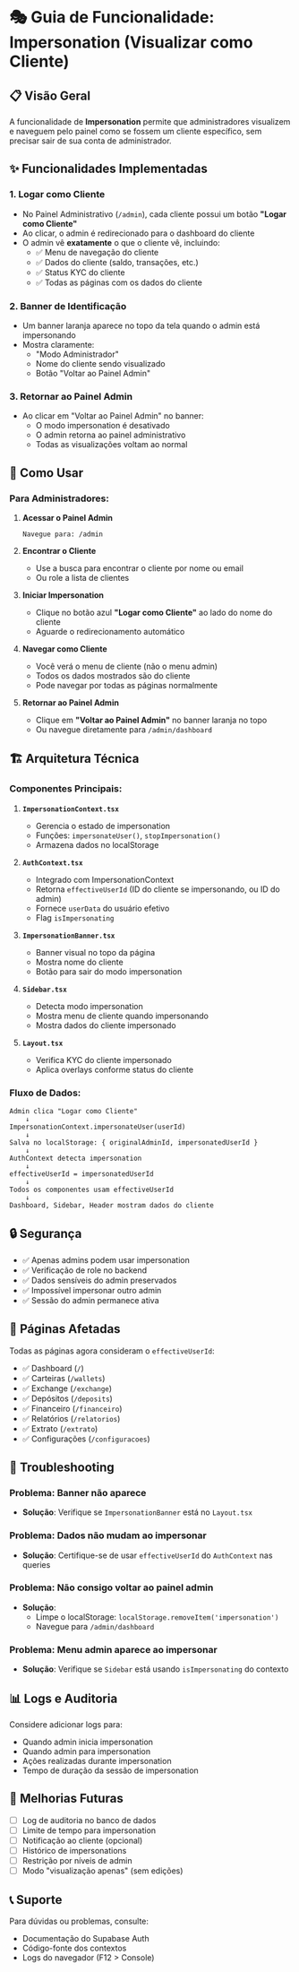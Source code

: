 # 🎭 Guia de Funcionalidade: Impersonation (Visualizar como Cliente)

## 📋 Visão Geral

A funcionalidade de **Impersonation** permite que administradores visualizem e naveguem pelo painel como se fossem um cliente específico, sem precisar sair de sua conta de administrador.

## ✨ Funcionalidades Implementadas

### 1. **Logar como Cliente**
- No Painel Administrativo (`/admin`), cada cliente possui um botão **"Logar como Cliente"**
- Ao clicar, o admin é redirecionado para o dashboard do cliente
- O admin vê **exatamente** o que o cliente vê, incluindo:
  - ✅ Menu de navegação do cliente
  - ✅ Dados do cliente (saldo, transações, etc.)
  - ✅ Status KYC do cliente
  - ✅ Todas as páginas com os dados do cliente

### 2. **Banner de Identificação**
- Um banner laranja aparece no topo da tela quando o admin está impersonando
- Mostra claramente:
  - "Modo Administrador"
  - Nome do cliente sendo visualizado
  - Botão "Voltar ao Painel Admin"

### 3. **Retornar ao Painel Admin**
- Ao clicar em "Voltar ao Painel Admin" no banner:
  - O modo impersonation é desativado
  - O admin retorna ao painel administrativo
  - Todas as visualizações voltam ao normal

## 🔧 Como Usar

### Para Administradores:

1. **Acessar o Painel Admin**
   ```
   Navegue para: /admin
   ```

2. **Encontrar o Cliente**
   - Use a busca para encontrar o cliente por nome ou email
   - Ou role a lista de clientes

3. **Iniciar Impersonation**
   - Clique no botão azul **"Logar como Cliente"** ao lado do nome do cliente
   - Aguarde o redirecionamento automático

4. **Navegar como Cliente**
   - Você verá o menu de cliente (não o menu admin)
   - Todos os dados mostrados são do cliente
   - Pode navegar por todas as páginas normalmente

5. **Retornar ao Painel Admin**
   - Clique em **"Voltar ao Painel Admin"** no banner laranja no topo
   - Ou navegue diretamente para `/admin/dashboard`

## 🏗️ Arquitetura Técnica

### Componentes Principais:

1. **`ImpersonationContext.tsx`**
   - Gerencia o estado de impersonation
   - Funções: `impersonateUser()`, `stopImpersonation()`
   - Armazena dados no localStorage

2. **`AuthContext.tsx`**
   - Integrado com ImpersonationContext
   - Retorna `effectiveUserId` (ID do cliente se impersonando, ou ID do admin)
   - Fornece `userData` do usuário efetivo
   - Flag `isImpersonating`

3. **`ImpersonationBanner.tsx`**
   - Banner visual no topo da página
   - Mostra nome do cliente
   - Botão para sair do modo impersonation

4. **`Sidebar.tsx`**
   - Detecta modo impersonation
   - Mostra menu de cliente quando impersonando
   - Mostra dados do cliente impersonado

5. **`Layout.tsx`**
   - Verifica KYC do cliente impersonado
   - Aplica overlays conforme status do cliente

### Fluxo de Dados:

```
Admin clica "Logar como Cliente"
    ↓
ImpersonationContext.impersonateUser(userId)
    ↓
Salva no localStorage: { originalAdminId, impersonatedUserId }
    ↓
AuthContext detecta impersonation
    ↓
effectiveUserId = impersonatedUserId
    ↓
Todos os componentes usam effectiveUserId
    ↓
Dashboard, Sidebar, Header mostram dados do cliente
```

## 🔒 Segurança

- ✅ Apenas admins podem usar impersonation
- ✅ Verificação de role no backend
- ✅ Dados sensíveis do admin preservados
- ✅ Impossível impersonar outro admin
- ✅ Sessão do admin permanece ativa

## 📝 Páginas Afetadas

Todas as páginas agora consideram o `effectiveUserId`:

- ✅ Dashboard (`/`)
- ✅ Carteiras (`/wallets`)
- ✅ Exchange (`/exchange`)
- ✅ Depósitos (`/deposits`)
- ✅ Financeiro (`/financeiro`)
- ✅ Relatórios (`/relatorios`)
- ✅ Extrato (`/extrato`)
- ✅ Configurações (`/configuracoes`)

## 🐛 Troubleshooting

### Problema: Banner não aparece
- **Solução**: Verifique se `ImpersonationBanner` está no `Layout.tsx`

### Problema: Dados não mudam ao impersonar
- **Solução**: Certifique-se de usar `effectiveUserId` do `AuthContext` nas queries

### Problema: Não consigo voltar ao painel admin
- **Solução**: 
  - Limpe o localStorage: `localStorage.removeItem('impersonation')`
  - Navegue para `/admin/dashboard`

### Problema: Menu admin aparece ao impersonar
- **Solução**: Verifique se `Sidebar` está usando `isImpersonating` do contexto

## 📊 Logs e Auditoria

Considere adicionar logs para:
- Quando admin inicia impersonation
- Quando admin para impersonation
- Ações realizadas durante impersonation
- Tempo de duração da sessão de impersonation

## 🚀 Melhorias Futuras

- [ ] Log de auditoria no banco de dados
- [ ] Limite de tempo para impersonation
- [ ] Notificação ao cliente (opcional)
- [ ] Histórico de impersonations
- [ ] Restrição por níveis de admin
- [ ] Modo "visualização apenas" (sem edições)

## 📞 Suporte

Para dúvidas ou problemas, consulte:
- Documentação do Supabase Auth
- Código-fonte dos contextos
- Logs do navegador (F12 > Console)
